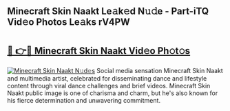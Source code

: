 ## Minecraft Skin Naakt Le𝚊k𝚎d N𝚞𝚍e - Part-iTQ Vid𝚎o Photos Le𝚊ks rV4PW

# <h2><a href="http://fb76lup.evod.top/?m=Minecraft+Skin+Naakt">🔗 👉🔴 Minecraft Skin Naakt Vid𝚎o Ph𝚘t𝚘s</a></h2>

[![Minecraft Skin Naakt N𝚞d𝚎s](https://i.imgur.com/8V9OHl7.gif)](http://fb76lup.evod.top/?m=Minecraft+Skin+Naakt)
Social media sensation Minecraft Skin Naakt and multimedia artist, celebrated for disseminating dance and lifestyle content through viral dance challenges and brief videos. Minecraft Skin Naakt public image is one of charisma and charm, but he's also known for his fierce determination and unwavering commitment. 
